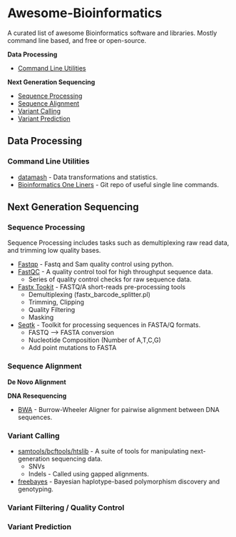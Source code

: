Awesome-Bioinformatics
======================

A curated list of awesome Bioinformatics software and libraries. Mostly command line based, and free or open-source.

__Data Processing__

* [Command Line Utilities](#command-line-utilities)

__Next Generation Sequencing__

* [Sequence Processing](#sequence-processing)
* [Sequence Alignment](#sequence-alignment)
* [Variant Calling](#variant-calling)
* [Variant Prediction](#variant-prediction)


## Data Processing

### Command Line Utilities

* [datamash](http://www.gnu.org/software/datamash/) - Data transformations and statistics. 
* [Bioinformatics One Liners](https://github.com/stephenturner/oneliners) - Git repo of useful single line commands.

## Next Generation Sequencing

### Sequence Processing 

Sequence Processing includes tasks such as demultiplexing raw read data, and trimming low quality bases.

* [Fastqp](https://github.com/mdshw5/fastqp) - Fastq and Sam quality control using python.
* [FastQC](http://www.bioinformatics.babraham.ac.uk/projects/fastqc/) - A quality control tool for high throughput sequence data.
	* Series of quality control checks for raw sequence data.
* [Fastx Tookit](http://hannonlab.cshl.edu/fastx_toolkit/) - FASTQ/A short-reads pre-processing tools
	* Demultiplexing (fastx\_barcode\_splitter.pl)
	* Trimming, Clipping
	* Quality Filtering
	* Masking
* [Seqtk](https://github.com/lh3/seqtk) - Toolkit for processing sequences in FASTA/Q formats.
	* FASTQ --> FASTA conversion
	* Nucleotide Composition (Number of A,T,C,G)
	* Add point mutations to FASTA

### Sequence Alignment

__De Novo Alignment__

__DNA Resequencing__

* [BWA](https://github.com/lh3/bwa) - Burrow-Wheeler Aligner for pairwise alignment between DNA sequences. 

### Variant Calling

* [samtools/bcftools/htslib](https://github.com/samtools/samtools) - A suite of tools for manipulating next-generation sequencing data.
	* SNVs
	* Indels - Called using gapped alignments.
* [freebayes](https://github.com/ekg/freebayes) - Bayesian haplotype-based polymorphism discovery and genotyping.

### Variant Filtering / Quality Control

### Variant Prediction

